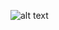 ![alt text](https://cdn.discordapp.com/attachments/589292970541318185/920590224394973235/unknown_19.png)

